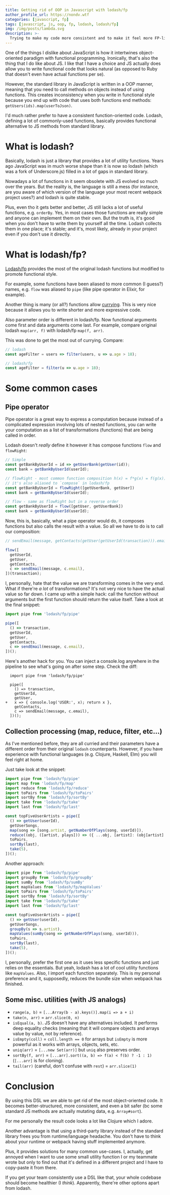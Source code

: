 ```yaml
---
title: Getting rid of OOP in Javascript with lodash/fp
author_profile_url: https://nondv.wtf
categories: [javascript, fp]
tags: [javascript, js, oop, fp, lodash, lodash/fp]
img: /img/posts/lambda.svg
description: >-
  Trying to make my code more consistent and to make it feel more FP-like.
---
```


One of the things I dislike about JavaScript is how it intertwines
object-oriented paradigm with functional programming. Ironically, that's also the
thing that I do like about JS. I like that I have a choice and JS actually does
allow you to write functional code that looks natural (as opposed to Ruby that
doesn't even have actual functions per se).

However, the standard library in JavaScript is written in a OOP manner, meaning
that you need to call methods on objects instead of using functions. This
creates inconsistency when you write in functional style because you end up with
code that uses both functions end methods: `getUsers(ids).map(userToJson)`.

I'd much rather prefer to have a consistent function-oriented code. Lodash,
defining a lot of commonly-used functions, basically provides functional
alternative to JS methods from standard library.

<!--more-->

# What is lodash?

Basically, lodash is just a library that provides a lot of utility
functions. Years ago JavaScript was in much worse shape than it is now so lodash
(which was a fork of Underscore.js) filled in a lot of gaps in standard
library.

Nowadays a lot of functions in it seem obsolete with JS evolved so much over the
years. But the reality is, the language is still a mess (for instance, are you
aware of which version of the language your most recent webpack project uses?)
and lodash is quite stable.

Plus, even tho it gets better and better, JS still lacks a lot of useful
functions, e.g. `orderBy`. Yes, in most cases those functions are really simple
and anyone can implement them on their own. But the truth is, it's good when you
don't have to write them by yourself all the time. Lodash collects them in one
place; it's stable; and it's, most likely, already in your project even if you
don't use it directly.

# What is lodash/fp?

[Lodash/fp](https://github.com/lodash/lodash/wiki/FP-Guide) provides the most of
the original lodash functions but modified to promote functional style.

For example, some functions have been aliased to more common (I guess?) names,
e.g. `flow` was aliased to `pipe` (like pipe operator in Elixir, for example).

Another thing is many (or all?) functions allow
[currying](https://en.wikipedia.org/wiki/Currying). This is very nice because it
allows you to write shorter and more expressive code.

Also parameter order is different in lodash/fp. Now functional arguments come
first and data arguments come last. For example, compare original lodash
`map(arr, f)` with lodash/fp `map(f, arr)`.

This was done to get the most out of currying. Compare:

```js
// lodash
const ageFilter = users => filter(users, u => u.age > 18);

// lodash/fp
const ageFilter = filter(u => u.age > 18);
```

# Some common cases


## Pipe operator

Pipe operator is a great way to express a computation because instead of a
complicated expression involving lots of nested functions, you can write your
computation as a list of transformations (functions) that are being called in
order.

Lodash doesn't *really* define it however it has compose functions `flow` and
`flowRight`:

```js
// Simple
const getBankByUserId = id => getUserBank(getUser(id));
const bank = getBankByUserId(userId);

// flowRight - most common function composition h(x) = f*g(x) = f(g(x))
// it's also aliased to `compose` in lodash/fp
const getBankByUserId = flowRight([getUserBank, getUser])
const bank = getBankByUserId(userId);

// flow - same as flowRight but in a reverse order
const getBankByUserId = flow([getUser, getUserBank])
const bank = getBankByUserId(userId);
```

Now, this is, basically, what a pipe operator would do, it composes functions
but also calls the result with a value. So all we have to do is to call our
composition:

```js
// sendEmail(message, getContacts(getUser(getUserId(transaction))).email)

flow([
  getUserId,
  getUser,
  getContacts,
  c => sendEmail(message, c.email),
])(transaction);
```

I, personally, hate that the value we are transforming comes in the very
end. What if there're *a lot* of transformations? It's not very nice to have the
actual value so far down. I came up with a simple hack: call the function
without arguments but the first function should return the value itself. Take a
look at the final snippet:

```js
import pipe from 'lodash/fp/pipe'

pipe([
  () => transaction,
  getUserId,
  getUser,
  getContacts,
  c => sendEmail(message, c.email),
])();
```

Here's another hack for you. You can inject a console.log anywhere in the
pipeline to see what's going on after some step. Check the diff:

```
  import pipe from 'lodash/fp/pipe'

  pipe([
    () => transaction,
    getUserId,
    getUser,
+   x => { console.log('USER:', x); return x },
    getContacts,
    c => sendEmail(message, c.email),
  ])();
```

## Collection processing (map, reduce, filter, etc...)


As I've mentioned before, they are all curried and their parameters have a
different order from their original `lodash` counterparts. However, if you have
experience with functional languages (e.g. Clojure, Haskell, Elm) you will feel
right at home.

Just take look at the snippet:

```js
import pipe from 'lodash/fp/pipe'
import map from 'lodash/fp/map'
import reduce from 'lodash/fp/reduce'
import toPairs from 'lodash/fp/toPairs'
import sortBy from 'lodash/fp/sortBy'
import take from 'lodash/fp/take'
import last from 'lodash/fp/last'

const topFiveUserArtists = pipe([
  () => getUser(userId),
  getUserSongs,
  map(song => [song.artist, getNumberOfPlays(song, userId)]),
  reduce((obj, ([artist, plays])) => ({ ...obj, [artist]: (obj[artist] || 0) + plays }), {}),
  toPairs,
  sortBy(last),
  take(5),
])();
```

Another approach:

```js
import pipe from 'lodash/fp/pipe'
import groupBy from 'lodash/fp/groupBy'
import sumBy from 'lodash/fp/sumBy'
import mapValues from 'lodash/fp/mapValues'
import toPairs from 'lodash/fp/toPairs'
import sortBy from 'lodash/fp/sortBy'
import take from 'lodash/fp/take'
import last from 'lodash/fp/last'

const topFiveUserArtists = pipe([
  () => getUser(userId),
  getUserSongs,
  groupBy(s => s.artist),
  mapValues(sumBy(song => getNumberOfPlays(song, userId))),
  toPairs,
  sortBy(last),
  take(5),
])();

```

I, personally, prefer the first one as it uses less specific functions and just
relies on the essentials. But yeah, lodash has a lot of cool utility functions
like `mapValues`. Also, I import each function separately. This is my personal
preference and it, supposedly, reduces the bundle size when webpack has
finished.

## Some misc. utilities (with JS analogs)

- `range(a, b)` = `[...Array(b - a).keys()].map(i => a + i)`
- `take(n, arr)` = `arr.slice(0, n)`
- `isEqual(a, b)`. JS doesn't have any alternatives included. It performs deep
  equality checks (meaning that it will compare objects and arrays value by
  value, not by reference).
- `isEmpty(coll)` = `coll.length == 0` for arrays but `isEmpty` is more powerful
  as it works with arrays, objects, sets, etc.
- `uniq(arr)` = `[...new Set(arr)]` but `uniq` also preserves order.
- `sortBy(f, arr)` = `[...arr].sort((a, b) => f(a) < f(b) ? -1 : 1)` (`[...arr]`
  is for cloning).
- `tail(arr)` (careful, don't confuse with `rest`) = `arr.slice(1)`


# Conclusion

By using this DSL we are able to get rid of the most object-oriented code. It
becomes better-structured, more consistent, and even a bit safer (bc some
standard JS methods are actually mutating data, e.g. `Array#sort`).

For me personally the result code looks a lot like Clojure which I adore.

Another advantage is that using a third-party library instead of the standard
library frees you from runtime/language headache. You don't have to think about
your runtime or webpack having stuff implemented anymore.

Plus, it provides solutions for many common use-cases. I, actually, get annoyed
when I want to use some small utility function I or my teammate wrote but only
to find out that it's defined in a different  project and I have to copy-paste
it from there.

If you get your team consistently use a DSL like that, your whole codebase
should become healthier (I *think*). Apparently, there're other options apart
from lodash.
